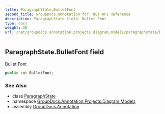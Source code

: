 ```yaml
---
title: ParagraphState.BulletFont
second_title: GroupDocs.Annotation for .NET API Reference
description: ParagraphState field. Bullet Font
type: docs
weight: 30
url: /net/groupdocs.annotation.projects.diagram.models/paragraphstate/bulletfont/
---
```

## ParagraphState.BulletFont field

Bullet Font

```csharp
public int BulletFont;
```

### See Also

* class [ParagraphState](../)
* namespace [GroupDocs.Annotation.Projects.Diagram.Models](../../paragraphstate/)
* assembly [GroupDocs.Annotation](../../../)


